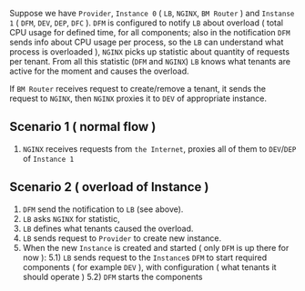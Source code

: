 Suppose we have `Provider`, `Instance 0` ( `LB`, `NGINX`, `BM Router` ) and `Instanse 1` ( `DFM`, `DEV`, `DEP`, `DFC` ). `DFM` is configured to notify `LB` about overload ( total CPU usage for defined time, for all components; also in the notification `DFM` sends info about CPU usage per process, so the `LB` can understand what process is overloaded ), `NGINX` picks up statistic about quantity of requests per tenant. From all this statistic (`DFM` and `NGINX`) `LB` knows what tenants are active for the moment and causes the overload.

If `BM Router` receives request to create/remove a tenant, it sends the request to `NGINX`, then `NGINX` proxies it to `DEV` of appropriate instance.

## Scenario 1 ( normal flow )

1) `NGINX` receives requests from `the Internet`, proxies all of them to `DEV`/`DEP` of `Instance 1`

## Scenario 2 ( overload of Instance )

1) `DFM` send the notification to `LB` (see above).
2) `LB` asks `NGINX` for statistic,
3) `LB` defines what tenants caused the overload.
4) `LB` sends request to `Provider` to create new instance.
5) When the new `Instance` is created and started ( only `DFM` is up there for now ):
    5.1) `LB` sends request to the `Instance`s `DFM` to start required components ( for example `DEV` ), with configuration ( what tenants it should operate )
    5.2) `DFM` starts the components
